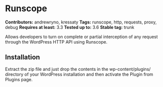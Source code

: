 # Runscope #
**Contributors:** andrewryno, kressaty
**Tags:** runscope, http, requests, proxy, debug
**Requires at least:** 3.3
**Tested up to:** 3.6
**Stable tag:** trunk

Allows developers to turn on complete or partial interception of any request through the WordPress HTTP API using Runscope.

## Installation ##

Extract the zip file and just drop the contents in the wp-content/plugins/ directory of your WordPress installation and then activate the Plugin from Plugins page.
